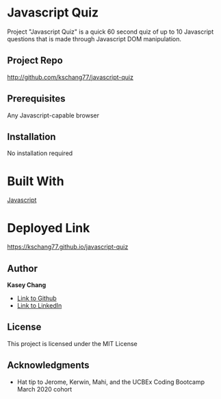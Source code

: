 # Javascript Quiz

Project "Javascript Quiz" is a quick 60 second quiz of up to 10 Javascript questions
that is made through Javascript DOM manipulation. 

## Project Repo

http://github.com/kschang77/javascript-quiz

## Prerequisites

Any Javascript-capable browser

## Installation

No installation required

# Built With

[Javascript](https://developer.mozilla.org/en-US/docs/Web/JavaScript)

# Deployed Link

https://kschang77.github.io/javascript-quiz

## Author

**Kasey Chang** 

- [Link to Github](https://github.com/kschang77)
- [Link to LinkedIn](https://www.linkedin.com/in/kasey-chang)


## License

This project is licensed under the MIT License 

## Acknowledgments

* Hat tip to Jerome, Kerwin, Mahi, and the UCBEx Coding Bootcamp March 2020 cohort
